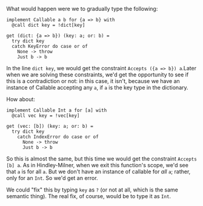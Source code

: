 What would happen were we to gradually type the following:

```
implement Callable a b for {a => b} with
  @call dict key = !dict[key]

get (dict: {a => b}) (key: a; or: b) = 
  try dict key
  catch KeyError do case or of
    None -> throw
    Just b -> b
```

In the line `dict key`, we would get the constraint `Accepts ({a => b}) a`.Later when we are solving these constraints, we'd get the opportunity to see if this is a contradiction or not: in this case, it isn't, because we have an instance of Callable accepting any `a`, if `a` is the key type in the dictionary.

How about:

```
implement Callable Int a for [a] with
  @call vec key = !vec[key]

get (vec: [b]) (key: a; or: b) = 
  try dict key
    catch IndexError do case or of
      None -> throw
      Just b -> b
```

So this is almost the same, but this time we would get the constraint `Accepts [b] a`. As in Hindley-Milner, when we exit this function's scope, we'd see that `a` is for all `a`. But we don't have an instance of callable for *all* `a`; rather, only for an `Int`. So we'd get an error.

We could "fix" this by typing `key` as `?` (or not at all, which is the same semantic thing). The real fix, of course, would be to type it as `Int`.
